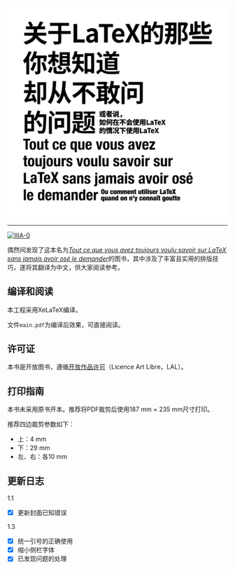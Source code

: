 ![Cover](cover.svg)

---

[![IIIA-0](https://img.shields.io/badge/IIIA-0-FAB689)](https://github.com/ErSanSan233/IIIA)

偶然间发现了这本名为[*Tout ce que vous avez toujours voulu savoir sur LaTeX sans jamais avoir osé le demander*](https://archives.framabook.org/tout-sur-latex/index.html)的图书，其中涉及了丰富且实用的排版技巧，遂将其翻译为中文，供大家阅读参考。

## 编译和阅读

本工程采用XeLaTeX编译。

文件`main.pdf`为编译后效果，可直接阅读。

## 许可证

本书是开放图书，遵循[开放作品许可](http://www.artlibre.org)（Licence Art Libre，LAL）。

## 打印指南

本书未采用原书开本。推荐将PDF裁剪后使用187 mm × 235 mm尺寸打印。

推荐四边裁剪参数如下：

- 上：4 mm
- 下：29 mm
- 左、右：各10 mm

## 更新日志

1.1

- [x] 更新封面已知错误

1.3 

- [x] 统一引号的正确使用
- [x] 缩小侧栏字体
- [x] 已发现问题的处理
